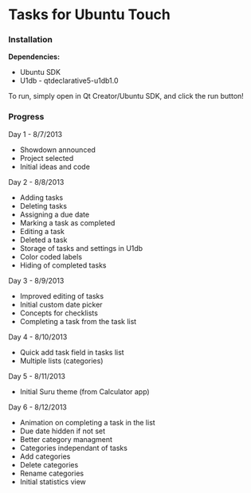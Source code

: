 Tasks for Ubuntu Touch
======================

### Installation ###

**Dependencies:**

 * Ubuntu SDK
 * U1db - qtdeclarative5-u1db1.0

To run, simply open in Qt Creator/Ubuntu SDK, and click the run button!

### Progress ###

Day 1 - 8/7/2013

 * Showdown announced
 * Project selected
 * Initial ideas and code

Day 2 - 8/8/2013

 * Adding tasks
 * Deleting tasks
 * Assigning a due date
 * Marking a task as completed
 * Editing a task
 * Deleted a task
 * Storage of tasks and settings in U1db
 * Color coded labels
 * Hiding of completed tasks

Day 3 - 8/9/2013

 * Improved editing of tasks
 * Initial custom date picker
 * Concepts for checklists
 * Completing a task from the task list

Day 4 - 8/10/2013

 * Quick add task field in tasks list
 * Multiple lists (categories)

Day 5 - 8/11/2013

 * Initial Suru theme (from Calculator app)

Day 6 - 8/12/2013

 * Animation on completing a task in the list
 * Due date hidden if not set
 * Better category managment
 * Categories independant of tasks
 * Add categories
 * Delete categories
 * Rename categories
 * Initial statistics view
